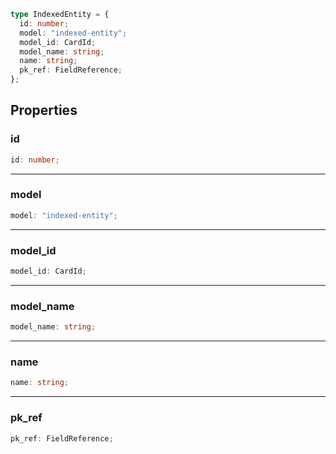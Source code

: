 ```ts
type IndexedEntity = {
  id: number;
  model: "indexed-entity";
  model_id: CardId;
  model_name: string;
  name: string;
  pk_ref: FieldReference;
};
```

## Properties

### id

```ts
id: number;
```

---

### model

```ts
model: "indexed-entity";
```

---

### model_id

```ts
model_id: CardId;
```

---

### model_name

```ts
model_name: string;
```

---

### name

```ts
name: string;
```

---

### pk_ref

```ts
pk_ref: FieldReference;
```
